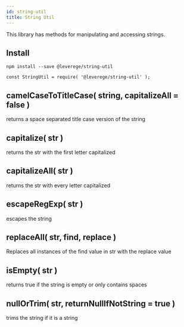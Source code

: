 ```yaml
---
id: string-util
title: String Util
---
```


This library has methods for manipulating and accessing strings.

## Install
```
npm install --save @leverege/string-util

const StringUtil = require( '@leverege/string-util' );

```

## camelCaseToTitleCase( string, capitalizeAll = false )

returns a space separated title case version of the string

## capitalize( str )

returns the str with the first letter capitalized

## capitalizeAll( str )

returns the str with every letter capitalized

## escapeRegExp( str )

escapes the string

## replaceAll( str, find, replace )

Replaces all instances of the find value in str with the replace value

## isEmpty( str )

returns true if the string is empty or only contains spaces

## nullOrTrim( str, returnNullIfNotString = true )

trims the string if it is a string

